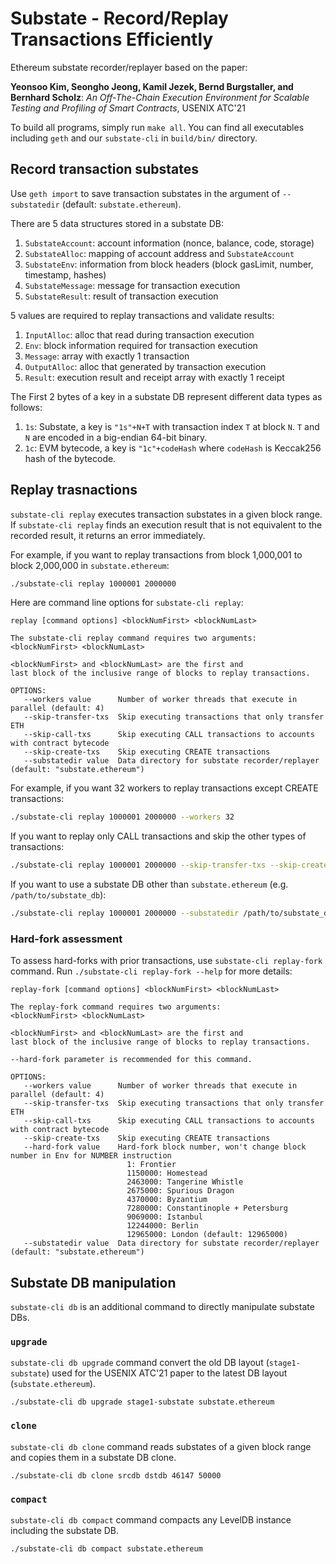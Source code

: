 # Substate - Record/Replay Transactions Efficiently
Ethereum substate recorder/replayer based on the paper:

**Yeonsoo Kim, Seongho Jeong, Kamil Jezek, Bernd Burgstaller, and Bernhard Scholz**: _An Off-The-Chain Execution Environment for Scalable Testing and Profiling of Smart Contracts_,  USENIX ATC'21

To build all programs, simply run `make all`.
You can find all executables including `geth` and our `substate-cli` in `build/bin/` directory.

## Record transaction substates
Use `geth import` to save transaction substates in the argument of `--substatedir`
(default: `substate.ethereum`).

There are 5 data structures stored in a substate DB:
1. `SubstateAccount`: account information (nonce, balance, code, storage)
2. `SubstateAlloc`: mapping of account address and `SubstateAccount`
3. `SubstateEnv`: information from block headers (block gasLimit, number, timestamp, hashes)
4. `SubstateMessage`: message for transaction execution
5. `SubstateResult`: result of transaction execution

5 values are required to replay transactions and validate results:
1. `InputAlloc`: alloc that read during transaction execution
2. `Env`: block information required for transaction execution
3. `Message`: array with exactly 1 transaction
4. `OutputAlloc`: alloc that generated by transaction execution
5. `Result`: execution result and receipt array with exactly 1 receipt

The First 2 bytes of a key in a substate DB represent different data types as follows:
1. `1s`: Substate, a key is `"1s"+N+T` with transaction index `T` at block `N`.
`T` and `N` are encoded in a big-endian 64-bit binary.
2. `1c`: EVM bytecode, a key is `"1c"+codeHash` where `codeHash` is Keccak256 hash of the bytecode.

## Replay trasnactions
`substate-cli replay` executes transaction substates in a given block range.
If `substate-cli replay` finds an execution result that is not equivalent to the recorded result,
it returns an error immediately.

For example, if you want to replay transactions from block 1,000,001 to block 2,000,000 in `substate.ethereum`:
```bash
./substate-cli replay 1000001 2000000
```

Here are command line options for `substate-cli replay`:
```
replay [command options] <blockNumFirst> <blockNumLast>

The substate-cli replay command requires two arguments:
<blockNumFirst> <blockNumLast>

<blockNumFirst> and <blockNumLast> are the first and
last block of the inclusive range of blocks to replay transactions.

OPTIONS:
   --workers value      Number of worker threads that execute in parallel (default: 4)
   --skip-transfer-txs  Skip executing transactions that only transfer ETH
   --skip-call-txs      Skip executing CALL transactions to accounts with contract bytecode
   --skip-create-txs    Skip executing CREATE transactions
   --substatedir value  Data directory for substate recorder/replayer (default: "substate.ethereum")
```

For example, if you want 32 workers to replay transactions except CREATE transactions:
```bash
./substate-cli replay 1000001 2000000 --workers 32
```

If you want to replay only CALL transactions and skip the other types of transactions:
```bash
./substate-cli replay 1000001 2000000 --skip-transfer-txs --skip-create-txs
```

If you want to use a substate DB other than `substate.ethereum` (e.g. `/path/to/substate_db`):
```bash
./substate-cli replay 1000001 2000000 --substatedir /path/to/substate_db
```

### Hard-fork assessment
To assess hard-forks with prior transactions, use `substate-cli replay-fork` command. Run `./substate-cli replay-fork --help` for more details:

```
replay-fork [command options] <blockNumFirst> <blockNumLast>

The replay-fork command requires two arguments:
<blockNumFirst> <blockNumLast>

<blockNumFirst> and <blockNumLast> are the first and
last block of the inclusive range of blocks to replay transactions.

--hard-fork parameter is recommended for this command.

OPTIONS:
   --workers value      Number of worker threads that execute in parallel (default: 4)
   --skip-transfer-txs  Skip executing transactions that only transfer ETH
   --skip-call-txs      Skip executing CALL transactions to accounts with contract bytecode
   --skip-create-txs    Skip executing CREATE transactions
   --hard-fork value    Hard-fork block number, won't change block number in Env for NUMBER instruction
                          1: Frontier
                          1150000: Homestead
                          2463000: Tangerine Whistle
                          2675000: Spurious Dragon
                          4370000: Byzantium
                          7280000: Constantinople + Petersburg
                          9069000: Istanbul
                          12244000: Berlin
                          12965000: London (default: 12965000)
   --substatedir value  Data directory for substate recorder/replayer (default: "substate.ethereum")
```

## Substate DB manipulation
`substate-cli db` is an additional command to directly manipulate substate DBs.

### `upgrade`
`substate-cli db upgrade` command convert the old DB layout (`stage1-substate`) used for the USENIX ATC'21 paper to the latest DB layout (`substate.ethereum`).
```
./substate-cli db upgrade stage1-substate substate.ethereum
```

### `clone`
`substate-cli db clone` command reads substates of a given block range and copies them in a substate DB clone.
```
./substate-cli db clone srcdb dstdb 46147 50000
```

### `compact`
`substate-cli db compact` command compacts any LevelDB instance including the substate DB.
```
./substate-cli db compact substate.ethereum
```

